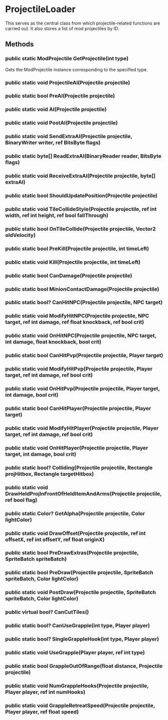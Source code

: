 # ProjectileLoader

This serves as the central class from which projectile-related functions are carried out. It also stores a list of mod projectiles by ID.

## Methods

### public static ModProjectile GetProjectile(int type)

Gets the ModProjectile instance corresponding to the specified type.

### public static void ProjectileAI(Projectile projectile)

### public static bool PreAI(Projectile projectile)

### public static void AI(Projectile projectile)

### public static void PostAI(Projectile projectile)

### public static void SendExtraAI(Projectile projectile, BinaryWriter writer, ref BitsByte flags)

### public static byte[] ReadExtraAI(BinaryReader reader, BitsByte flags)

### public static void ReceiveExtraAI(Projectile projectile, byte[] extraAI)

### public static bool ShouldUpdatePosition(Projectile projectile)

### public static void TileCollideStyle(Projectile projectile, ref int width, ref int height, ref bool fallThrough)

### public static bool OnTileCollide(Projectile projectile, Vector2 oldVelocity)

### public static bool PreKill(Projectile projectile, int timeLeft)

### public static void Kill(Projectile projectile, int timeLeft)

### public static bool CanDamage(Projectile projectile)

### public static bool MinionContactDamage(Projectile projectile)

### public static bool? CanHitNPC(Projectile projectile, NPC target)

### public static void ModifyHitNPC(Projectile projectile, NPC target, ref int damage, ref float knockback, ref bool crit)

### public static void OnHitNPC(Projectile projectile, NPC target, int damage, float knockback, bool crit)

### public static bool CanHitPvp(Projectile projectile, Player target)

### public static void ModifyHitPvp(Projectile projectile, Player target, ref int damage, ref bool crit)

### public static void OnHitPvp(Projectile projectile, Player target, int damage, bool crit)

### public static bool CanHitPlayer(Projectile projectile, Player target)

### public static void ModifyHitPlayer(Projectile projectile, Player target, ref int damage, ref bool crit)

### public static void OnHitPlayer(Projectile projectile, Player target, int damage, bool crit)

### public static bool? Colliding(Projectile projectile, Rectangle projHitbox, Rectangle targetHitbox)

### public static void DrawHeldProjInFrontOfHeldItemAndArms(Projectile projectile, ref bool flag)

### public static Color? GetAlpha(Projectile projectile, Color lightColor)

### public static void DrawOffset(Projectile projectile, ref int offsetX, ref int offsetY, ref float originX)

### public static bool PreDrawExtras(Projectile projectile, SpriteBatch spriteBatch)

### public static bool PreDraw(Projectile projectile, SpriteBatch spriteBatch, Color lightColor)

### public static void PostDraw(Projectile projectile, SpriteBatch spriteBatch, Color lightColor)

### public virtual bool? CanCutTiles()

### public static bool? CanUseGrapple(int type, Player player)

### public static bool? SingleGrappleHook(int type, Player player)

### public static void UseGrapple(Player player, ref int type)

### public static bool GrappleOutOfRange(float distance, Projectile projectile)

### public static void NumGrappleHooks(Projectile projectile, Player player, ref int numHooks)

### public static void GrappleRetreatSpeed(Projectile projectile, Player player, ref float speed)